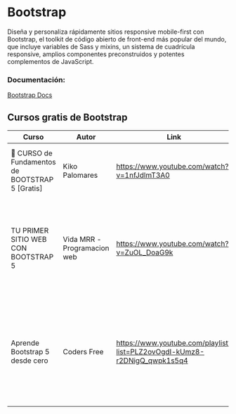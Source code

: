 # Bootstrap

Diseña y personaliza rápidamente sitios responsive mobile-first con Bootstrap, el toolkit de código abierto de front-end más popular del mundo, que incluye variables de Sass y mixins, un sistema de cuadrícula responsive, amplios componentes preconstruidos y potentes complementos de JavaScript.

### Documentación:

[Bootstrap Docs](https://getbootstrap.esdocu.com/docs/5.1/getting-started/introduction/)

## Cursos gratis de Bootstrap

| Curso | Autor | Link | Descripción |
| --- | --- | --- | --- |
| 💜 CURSO de Fundamentos de BOOTSTRAP 5 [Gratis] | Kiko Palomares | https://www.youtube.com/watch?v=1nfJdlmT3A0 | Aprende de forma rápida los conceptos básicos de Bootstrap. |
| TU PRIMER SITIO WEB CON BOOTSTRAP 5 | Vida MRR -Programacion web | https://www.youtube.com/watch?v=ZuOL_DoaG9k | Aprende de forma practica, creando una página web los conceptos mas importantes de esta libreria. |
| Aprende Bootstrap 5 desde cero | Coders Free | https://www.youtube.com/playlist?list=PLZ2ovOgdI-kUmz8-r2DNigQ_qwpk1s5q4 | En este curso aprenderás las bases del framework CSS Bootstrap y podrás utilizarlo en todos tus sitios web. |

